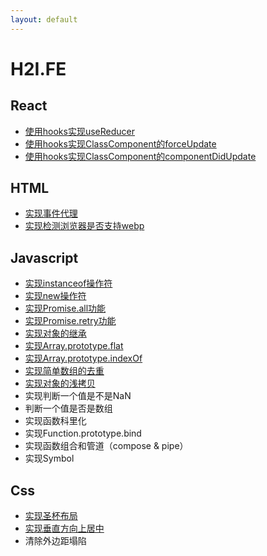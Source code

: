 ```yaml
---
layout: default
---
```

# H2I.FE

## React

- [使用hooks实现useReducer](./docs/react/使用hooks实现useReducer.html)
- [使用hooks实现ClassComponent的forceUpdate](./docs/react/使用hooks实现ClassComponent的forceUpdate.html)
- [使用hooks实现ClassComponent的componentDidUpdate](./docs/react/使用hooks实现ClassComponent的componentDidUpdate.html)

## HTML

- [实现事件代理](./docs/html/实现事件代理.html)
- [实现检测浏览器是否支持webp](./docs/html/实现检测浏览器是否支持webp.html)

## Javascript

- [实现instanceof操作符](./docs/react/实现instanceof操作符.html)
- [实现new操作符](./docs/react/实现new操作符.html)  
- [实现Promise.all功能](./docs/react/实现Promise.all功能.html)
- [实现Promise.retry功能](./docs/react/实现Promise.retry功能.html)
- [实现对象的继承](./docs/react/实现对象的继承.html)
- [实现Array.prototype.flat](./docs/react/实现Array.prototype.flat.html)
- [实现Array.prototype.indexOf](./docs/javascript/实现Array.prototype.indexOf.md)
- [实现简单数组的去重](./docs/javascript/实现简单数组的去重.html)
- [实现对象的浅拷贝](./docs/javascript/实现对象的浅拷贝.md)
- 实现判断一个值是不是NaN
- 判断一个值是否是数组
- 实现函数科里化
- 实现Function.prototype.bind
- 实现函数组合和管道（compose & pipe）
- 实现Symbol
## Css

- [实现圣杯布局](./docs/css/实现圣杯布局.html)
- [实现垂直方向上居中](./docs/css/实现垂直方向上居中.html)
- 清除外边距塌陷
